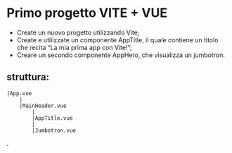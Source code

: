 # Primo progetto VITE + VUE
- Create un nuovo progetto utilizzando Vite;
- Create e utilizzate un componente AppTitle, il quale contiene un titolo che recita “La mia prima app con Vite!”;
- Creare un secondo componente AppHero, che visualizza un jumbotron.

## struttura:

```
|App.vue
    |
    |MainHeader.vue
        |
        |AppTitle.vue
        |
        |Jumbotron.vue
```
.
